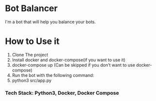 # Bot Balancer

I'm a bot that will help you balance your bots.

# How to Use it

1. Clone The project
2. Install docker and docker-compose(if you want to use it)
3. docker-compose up (Can be skipped if you don't want to use docker-compose)
4. Run the bot with the following command:
5. python3 src/app.py

### Tech Stack: Python3, Docker, Docker Compose